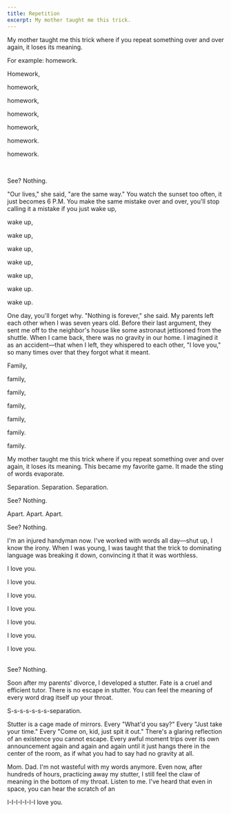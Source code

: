 ```yaml
---
title: Repetition
excerpt: My mother taught me this trick.
---
```


My mother taught me this trick where if you repeat something over and over again, it loses its meaning.

For example: homework.

<div class="text-center">
	<p class="opacity-90">Homework,</p>
	<p class="opacity-80">homework,</p>
	<p class="opacity-65">homework,</p>
	<p class="opacity-50">homework,</p>
	<p class="opacity-35">homework,</p>
	<p class="opacity-20">homework.</p>
	<p class="opacity-10">homework.</p>
	<br />
	<p>See? Nothing.</p>
</div>

"Our lives," she said, "are the same way." You watch the sunset too often, it just becomes 6 P.M. You make the same mistake over and over, you'll stop calling it a mistake if you just wake up,

<div class="text-center">
	<p class="opacity-90">wake up,</p>
	<p class="opacity-80">wake up,</p>
	<p class="opacity-65">wake up,</p>
	<p class="opacity-50">wake up,</p>
	<p class="opacity-35">wake up,</p>
	<p class="opacity-20">wake up.</p>
	<p class="opacity-10">wake up.</p>
</div>

One day, you'll forget why. "Nothing is forever," she said. My parents left each other when I was seven years old. Before their last argument, they sent me off to the neighbor's house like some astronaut jettisoned from the shuttle. When I came back, there was no gravity in our home. I imagined it as an accident&mdash;that when I left, they whispered to each other, "I love you," so many times over that they forgot what it meant.

<div class="text-center">
	<p class="opacity-90">Family,</p>
	<p class="opacity-80">family,</p>
	<p class="opacity-65">family,</p>
	<p class="opacity-50">family,</p>
	<p class="opacity-35">family,</p>
	<p class="opacity-20">family.</p>
	<p class="opacity-10">family.</p>
</div>

My mother taught me this trick where if you repeat something over and over again, it loses its meaning. This became my favorite game. It made the sting of words evaporate.

<div class="grid grid-cols-3 text-center">
	<span>Separation.</span>
	<span>Separation.</span>
	<span>Separation.</span>
	<br />
	<p class="mt-1">See? Nothing.</p>
</div>

<div class="mt-6 grid grid-cols-3 text-center">
	<span>Apart.</span>
	<span>Apart.</span>
	<span>Apart.</span>
	<br />
	<p class="mt-1">See? Nothing.</p>
</div>

I'm an injured handyman now. I've worked with words all day—shut up, I know the irony. When I was young, I was taught that the trick to dominating language was breaking it down, convincing it that it was worthless.

<div class="text-center">
	<p class="opacity-90">I love you.</p>
	<p class="opacity-80">I love you.</p>
	<p class="opacity-65">I love you.</p>
	<p class="opacity-50">I love you.</p>
	<p class="opacity-35">I love you.</p>
	<p class="opacity-20">I love you.</p>
	<p class="opacity-10">I love you.</p>
	<br />
	See? Nothing.
</div>

Soon after my parents' divorce, I developed a stutter. Fate is a cruel and efficient tutor. There is no escape in stutter. You can feel the meaning of every word drag itself up your throat.

S-s-s-s-s-s-s-separation.

Stutter is a cage made of mirrors. Every "What'd you say?" Every "Just take your time." Every "Come on, kid, just spit it out." There's a glaring reflection of an existence you cannot escape. Every awful moment trips over its own announcement again and again and again until it just hangs there in the center of the room, as if what you had to say had no gravity at all.

Mom. Dad. I'm not wasteful with my words anymore. Even now, after hundreds of hours, practicing away my stutter, I still feel the claw of meaning in the bottom of my throat. Listen to me. I've heard that even in space, you can hear the scratch of an

I-I-I-I-I-I-I love you.
